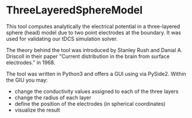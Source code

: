 # ThreeLayeredSphereModel

This tool computes analytically the electrical potential in a three-layered
sphere (head) model due to two point electrodes at the boundary. It was used for
validating our tDCS simulation solver.

The theory behind the tool was introduced by Stanley Rush and Danial A. Driscoll
in their paper "Current distribution in the brain from surface electrodes." in
1968.

The tool was written in Python3 and offers a GUI using via PySide2. 
Within the GIU you may:
- change the conductivity values assigned to each of the three layers
- change the radius of each layer
- define the position of the electrodes (in spherical coordinates)
- visualize the result